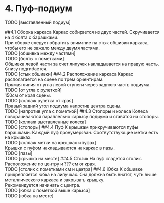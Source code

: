 # 4. Пуф-подиум
TODO [выставленный подиум]

##4.1 Сборка каркаса
Каркас собирается из двух частей. Скручивается на 4 болта с барашками.\
При сборке следует обратить внимание на стык обшивки каркаса, чтобы его не зажало между двумя частями.\
TODO [обшивка между частями]\
TODO [болты с пометками]\
Обшивка левой части за счет липучек накладывается на правую часть. Снизу подгибается.\
TODO [стык обшивки]
##4.2 Расположение каркаса
Каркас располагается на сцене по трем ориентирам.\
Прямая линия от угла левой ступени через заднюю часть подиума.\
TODO [от угла с рулеткой]\
150см от края сцены.\
TODO [коллаж рулетка от края]\
Правый задний угол подиума напротив центра сцены.\
TODO [напротив угла с пометкой]
##4.3 Стопоры и колеса
Колеса поворачиваются параллельно каркасу подиума и ставятся на стопоры.\
TODO [коллаж выставленные колеса]\
TODO [стопоры]
##4.4 Пуф
К крышкам прикручиваются пуфы барашками. Каждый пуф пронумерован. Соотвутствующие метки есть на крышках.\
TODO [коллаж метки на крышках и пуфах]\
Крышки с пуфом накладываются на каркас в пазы.\
TODO [пазы]\
TODO [крышка на месте]
##4.5 Столик
На пуф кладется столик. Расположение по центру и ??? см от края.\
TODO [столик с пометками см и центра]
##4.6 Юбка
К обшивке прикрепляется юбка на липучках. Она должна быть внатяг, чуть выше металлического каркаса и закрывать крышку.\
Рекомендуется начинать с центра.\
TODO [юбка с пометкой выше каркаса]\
TODO [юбка на месте]
